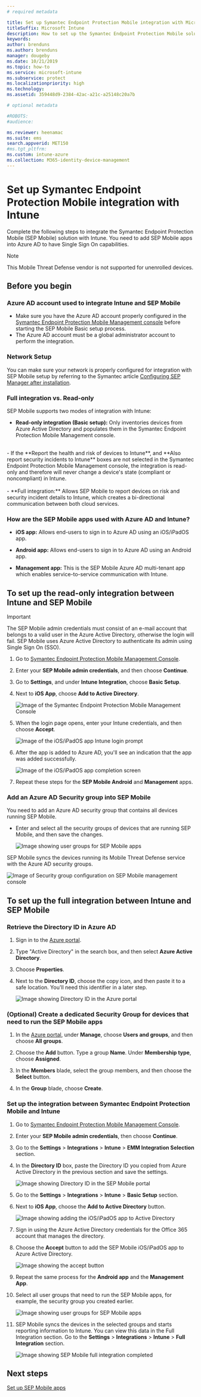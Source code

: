 ```yaml
---
# required metadata

title: Set up Symantec Endpoint Protection Mobile integration with Microsoft Intune
titleSuffix: Microsoft Intune
description: How to set up the Symantec Endpoint Protection Mobile solution with Microsoft Intune to control mobile device access to your corporate resources.
keywords:
author: brenduns
ms.author: brenduns
manager: dougeby
ms.date: 10/21/2019
ms.topic: how-to
ms.service: microsoft-intune
ms.subservice: protect
ms.localizationpriority: high
ms.technology:
ms.assetid: 359448d9-2384-42ac-a21c-a25148c20a7b

# optional metadata

#ROBOTS:
#audience:

ms.reviewer: heenamac
ms.suite: ems
search.appverid: MET150
#ms.tgt_pltfrm:
ms.custom: intune-azure
ms.collection: M365-identity-device-management
---
```


# Set up Symantec Endpoint Protection Mobile integration with Intune

Complete the following steps to integrate the Symantec Endpoint Protection Mobile (SEP Mobile) solution with Intune. You need to add SEP Mobile apps into Azure AD to have Single Sign On capabilities.

> [!NOTE]
> This Mobile Threat Defense vendor is not supported for unenrolled devices.

## Before you begin

### Azure AD account used to integrate Intune and SEP Mobile

- Make sure you have the Azure AD account properly configured in the [Symantec Endpoint Protection Mobile Management console](https://aad.skycure.com) before starting the SEP Mobile Basic setup process.
- The Azure AD account must be a global administrator account to perform the integration.
### Network Setup

You can make sure your network is properly configured for integration with SEP Mobile setup by referring to the Symantec article [Configuring SEP Manager after installation](http://techdocs.broadcom.com/content/broadcom/techdocs/us/en/symantec-security-software/endpoint-security-and-management/endpoint-protection/all/Managing_a_Custom_Installation_3/Planning_the_Installation_0/network-architecture-considerations-v19543152-d23e65.html).

### Full integration vs. Read-only

SEP Mobile supports two modes of integration with Intune:

- **Read-only integration (Basic setup):** Only inventories devices from Azure Active Directory and populates them in the Symantec Endpoint Protection Mobile Management console.
<br>
  - If the **Report the health and risk of devices to Intune**, and **Also report security incidents to Intune** boxes are not selected in the Symantec Endpoint Protection Mobile Management console, the integration is read-only and therefore will never change a device's state (compliant or noncompliant) in Intune.
<br></br>
- **Full integration:** Allows SEP Mobile to report devices on risk and security incident details to Intune, which creates a bi-directional communication between both cloud services.

### How are the SEP Mobile apps used with Azure AD and Intune?

- **iOS app:** Allows end-users to sign in to Azure AD using an iOS/iPadOS app.

- **Android app:** Allows end-users to sign in to Azure AD using an Android app.

- **Management app:** This is the SEP Mobile Azure AD multi-tenant app which enables service-to-service communication with Intune.

## To set up the read-only integration between Intune and SEP Mobile

> [!IMPORTANT]
> The SEP Mobile admin credentials must consist of an e-mail account that belongs to a valid user in the Azure Active Directory, otherwise the login will fail. SEP Mobile uses Azure Active Directory to authenticate its admin using Single Sign On (SSO).

1. Go to [Symantec Endpoint Protection Mobile Management Console](https://aad.skycure.com).

2. Enter your **SEP Mobile admin credentials**, and then choose **Continue**.

3. Go to **Settings**, and under **Intune Integration**, choose **Basic Setup**.

4. Next to **iOS App**, choose **Add to Active Directory**.

    ![Image of the Symantec Endpoint Protection Mobile Management Console](./media/skycure-mtd-connector-integration/symantec-portal-basic-add.png)

5. When the login page opens, enter your Intune credentials, and then choose **Accept**.

    ![Image of the iOS/iPadOS app Intune login prompt](./media/skycure-mtd-connector-integration/symantec-portal-basic-accept.png)

6. After the app is added to Azure AD, you'll see an indication that the app was added successfully.

    ![Image of the iOS/iPadOS app completion screen](./media/skycure-mtd-connector-integration/symantec-portal-basic-added.png)

7. Repeat these steps for the **SEP Mobile Android** and **Management** apps.

### Add an Azure AD Security group into SEP Mobile

You need to add an Azure AD security group that contains all devices running SEP Mobile.

- Enter and select all the security groups of devices that are running SEP Mobile, and then save the changes.

    ![Image showing user groups for SEP Mobile apps](./media/skycure-mtd-connector-integration/symantec-portal-basic-groups.png)

SEP Mobile syncs the devices running its Mobile Threat Defense service with the Azure AD security groups.

![Image of Security group configuration on SEP Mobile management console](./media/skycure-mtd-connector-integration/symantec-portal-basic-status.png)

## To set up the full integration between Intune and SEP Mobile

### Retrieve the Directory ID in Azure AD

1. Sign in to the [Azure portal](https://portal.azure.com).

2. Type "Active Directory" in the search box, and then select **Azure Active Directory**.

3. Choose **Properties**.

4. Next to the **Directory ID**, choose the copy icon, and then paste it to a safe location. You'll need this identifier in a later step.

    ![Image showing Directory ID in the Azure portal](./media/skycure-mtd-connector-integration/symantec-azure-portal-directory-ID.png)

### (Optional) Create a dedicated Security Group for devices that need to run the SEP Mobile apps
1. In the [Azure portal](https://portal.azure.com), under **Manage**, choose **Users and groups**, and then choose **All groups**.

2. Choose the **Add** button. Type a group **Name**. Under **Membership type**, choose **Assigned**.

3. In the **Members** blade, select the group members, and then choose the **Select** button.

4. In the **Group** blade, choose **Create**.

### Set up the integration between Symantec Endpoint Protection Mobile and Intune

1. Go to [Symantec Endpoint Protection Mobile Management Console](https://aad.skycure.com).

2. Enter your **SEP Mobile admin credentials**, then choose **Continue**.

3. Go to the **Settings** > **Integrations** > **Intune** > **EMM Integration Selection** section.

4. In the **Directory ID** box, paste the Directory ID you copied from Azure Active Directory in the previous section and save the settings.

    ![Image showing Directory ID in the SEP Mobile portal](./media/skycure-mtd-connector-integration/symantec-portal-directory-ID.png)

5. Go to the **Settings** > **Integrations** > **Intune** > **Basic Setup** section.

6. Next to **iOS App**, choose the **Add to Active Directory** button.

    ![Image showing adding the iOS/iPadOS app to Active Directory](./media/skycure-mtd-connector-integration/symantec-portal-basic-add.png)

7. Sign in using the Azure Active Directory credentials for the Office 365 account that manages the directory.

8. Choose the **Accept** button to add the SEP Mobile iOS/iPadOS app to Azure Active Directory.

    ![Image showing the accept button](./media/skycure-mtd-connector-integration/symantec-portal-basic-accept.png)

9. Repeat the same process for the **Android app** and the **Management App**.

10. Select all user groups that need to run the SEP Mobile apps, for example, the security group you created earlier.

    ![Image showing user groups for SEP Mobile apps](./media/skycure-mtd-connector-integration/symantec-portal-basic-groups.png)

11. SEP Mobile syncs the devices in the selected groups and starts reporting information to Intune. You can view this data in the Full Integration section. Go to the **Settings** > **Integrations** > **Intune** > **Full Integration** section.

     ![Image showing SEP Mobile full integration completed](./media/skycure-mtd-connector-integration/symantec-portal-basic-status.PNG)
## Next steps

[Set up SEP Mobile apps](mtd-apps-ios-app-configuration-policy-add-assign.md)
